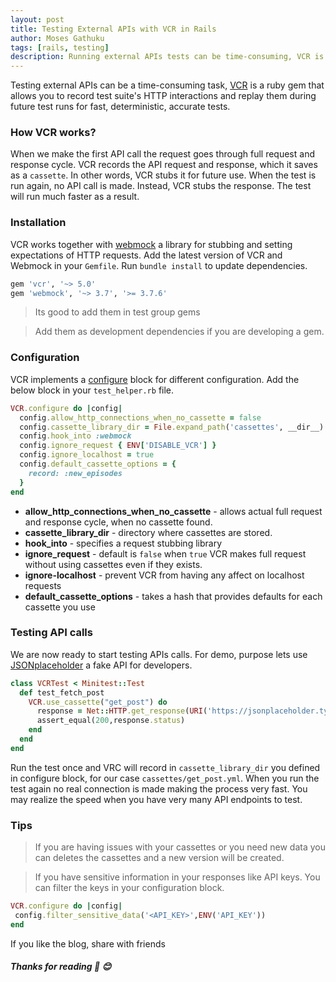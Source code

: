 ```yaml
---
layout: post
title: Testing External APIs with VCR in Rails
author: Moses Gathuku
tags: [rails, testing]
description: Running external APIs tests can be time-consuming, VCR is a ruby gem that allows you to record test suite's HTTP interactions and replay them during future test runs for fast, deterministic, accurate tests
---
```


Testing external APIs can be a time-consuming task, [VCR](https://github.com/vcr/vcr) is a ruby gem that allows you to record test suite's HTTP interactions and replay them during future test runs for fast, deterministic, accurate tests.

### How VCR works?
When we make the first API call the request goes through full request and response cycle. VCR records the API request and response, which it saves as a `cassette`. In other words, VCR stubs it for future use. When the test is run again, no API call is made. Instead, VCR stubs the response. The test will run much faster as a result.

### Installation
VCR works together with [webmock](https://github.com/bblimke/webmock) a library for stubbing and setting expectations of HTTP requests. Add the latest version of VCR and Webmock in your `Gemfile`. Run `bundle install` to update dependencies.

```ruby
gem 'vcr', '~> 5.0'
gem 'webmock', '~> 3.7', '>= 3.7.6'
```
> Its good to add them in test group gems

> Add them as development dependencies if you are developing a gem.

### Configuration
VCR implements a [configure](https://relishapp.com/vcr/vcr/v/1-6-0/docs/configuration/) block for different configuration. Add the below block in your `test_helper.rb` file.

```ruby
VCR.configure do |config|
  config.allow_http_connections_when_no_cassette = false
  config.cassette_library_dir = File.expand_path('cassettes', __dir__)
  config.hook_into :webmock
  config.ignore_request { ENV['DISABLE_VCR'] }
  config.ignore_localhost = true
  config.default_cassette_options = {
    record: :new_episodes
  }
end
```
- __allow_http_connections_when_no_cassette__ - allows actual full request and response cycle, when no cassette found.
- __cassette_library_dir__ - directory where cassettes are stored.
- __hook_into__ - specifies a request stubbing library
- __ignore_request__ - default is `false` when `true` VCR makes full request without using cassettes even if they exists.
- __ignore-localhost__ -  prevent VCR from having any affect on localhost requests
- __default_cassette_options__ - takes a hash that provides defaults for each cassette you use

### Testing API calls
We are now ready to start testing APIs calls. For demo, purpose lets use [JSONplaceholder](https://jsonplaceholder.typicode.com/) a fake API for developers.

```ruby
class VCRTest < Minitest::Test
  def test_fetch_post
    VCR.use_cassette("get_post") do
      response = Net::HTTP.get_response(URI('https://jsonplaceholder.typicode.com/posts/1'))
      assert_equal(200,response.status)
    end
  end
end
```
Run the test once and VRC will record in `cassette_library_dir` you defined in configure block, for our case `cassettes/get_post.yml`. When you run the test again no real connection is made making the process very fast. You may realize the speed when you have very many API endpoints to test.

### Tips

>If you are having issues with your cassettes or you need new data you can deletes the cassettes and a new version will be created.

> If you have sensitive information in your responses like API keys. You can filter the keys in your configuration block.

```ruby
VCR.configure do |config|
 config.filter_sensitive_data('<API_KEY>',ENV('API_KEY'))
end
```

If you like the blog, share with friends

##### Thanks for reading :tada: :blush:

